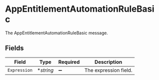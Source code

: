 # AppEntitlementAutomationRuleBasic

The AppEntitlementAutomationRuleBasic message.


## Fields

| Field                 | Type                  | Required              | Description           |
| --------------------- | --------------------- | --------------------- | --------------------- |
| `Expression`          | **string*             | :heavy_minus_sign:    | The expression field. |
